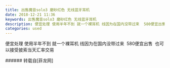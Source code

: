 ```yaml
---
title: 出售魔音solo3 磨砂红色 无线蓝牙耳机
date: 2018-12-21 11:36
keywords: 出售魔音solo3 磨砂红色 无线蓝牙耳机
description: 便宜处理 使用半年不到 就一个裸耳机 线因为在国内没带过来  580便宜出售  也可以接受披索当天汇率交易
categories: used
---
```

<td class="t_f" id="postmessage_2528209">

便宜处理 使用半年不到 就一个裸耳机 线因为在国内没带过来  580便宜出售  也可以接受披索当天汇率交易<br/>
</td>
###### 转载自[菲龙网]